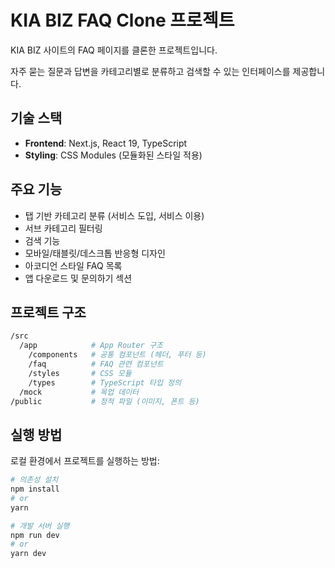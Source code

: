 # KIA BIZ FAQ Clone 프로젝트

KIA BIZ 사이트의 FAQ 페이지를 클론한 프로젝트입니다.

자주 묻는 질문과 답변을 카테고리별로 분류하고 검색할 수 있는 인터페이스를 제공합니다.
  
  
## 기술 스택

- **Frontend**: Next.js, React 19, TypeScript
- **Styling**: CSS Modules (모듈화된 스타일 적용)


## 주요 기능

- 탭 기반 카테고리 분류 (서비스 도입, 서비스 이용)
- 서브 카테고리 필터링
- 검색 기능
- 모바일/태블릿/데스크톱 반응형 디자인
- 아코디언 스타일 FAQ 목록
- 앱 다운로드 및 문의하기 섹션


## 프로젝트 구조

```bash
/src
  /app            # App Router 구조
    /components   # 공통 컴포넌트 (헤더, 푸터 등)
    /faq          # FAQ 관련 컴포넌트
    /styles       # CSS 모듈
    /types        # TypeScript 타입 정의
  /mock           # 목업 데이터
/public           # 정적 파일 (이미지, 폰트 등)
```

## 실행 방법

로컬 환경에서 프로젝트를 실행하는 방법:

```bash
# 의존성 설치
npm install
# or
yarn

# 개발 서버 실행
npm run dev
# or
yarn dev
```
